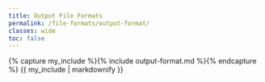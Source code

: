 ```yaml
---
title: Output File Formats
permalink: /file-formats/output-format/
classes: wide
toc: false
---
```


<script>
MathJax = {
  tex: {
    inlineMath: [['$', '$'], ['\\(', '\\)']]
  }
};
</script>
<script id="MathJax-script" async
  src="https://cdn.jsdelivr.net/npm/mathjax@3/es5/tex-chtml.js">
</script>

{% capture my_include %}{% include output-format.md %}{% endcapture %}
{{ my_include | markdownify }}